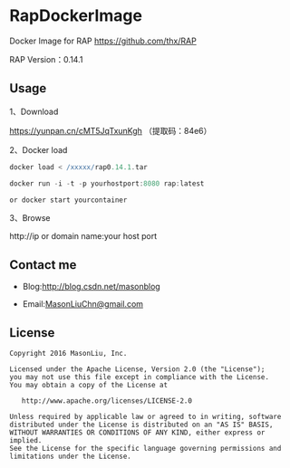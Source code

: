 # RapDockerImage
Docker Image for RAP  https://github.com/thx/RAP

RAP Version：0.14.1

Usage
--------

1、Download

https://yunpan.cn/cMT5JqTxunKgh （提取码：84e6）

2、Docker load
```groovy
docker load < /xxxxx/rap0.14.1.tar

docker run -i -t -p yourhostport:8080 rap:latest

or docker start yourcontainer

```
3、Browse 

http://ip or domain name:your host port

Contact me
--------

- Blog:http://blog.csdn.net/masonblog

- Email:MasonLiuChn@gmail.com

License
--------

    Copyright 2016 MasonLiu, Inc.

    Licensed under the Apache License, Version 2.0 (the "License");
    you may not use this file except in compliance with the License.
    You may obtain a copy of the License at

       http://www.apache.org/licenses/LICENSE-2.0

    Unless required by applicable law or agreed to in writing, software
    distributed under the License is distributed on an "AS IS" BASIS,
    WITHOUT WARRANTIES OR CONDITIONS OF ANY KIND, either express or implied.
    See the License for the specific language governing permissions and
    limitations under the License.
